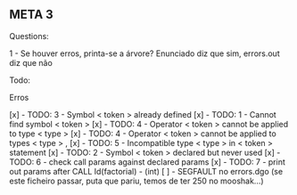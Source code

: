 ## META 3

Questions:

1 - Se houver erros, printa-se a árvore? Enunciado diz que sim, errors.out diz que não

Todo:

Erros

[x] - TODO: 3 - Symbol < token > already defined
[x] - TODO: 1 - Cannot find symbol < token >
[x] - TODO: 4 - Operator < token > cannot be applied to type < type >
[x] - TODO: 4 - Operator < token > cannot be applied to types < type > , <type >
[x] - TODO: 5 - Incompatible type < type > in < token > statement
[x] - TODO: 2 - Symbol < token > declared but never used
[x] - TODO: 6 - check call params against declared params
[x] - TODO: 7 - print out params after CALL Id(factorial) - (int)
[ ] - SEGFAULT no errors.dgo (se este ficheiro passar, puta que pariu, temos de ter 250 no mooshak...)